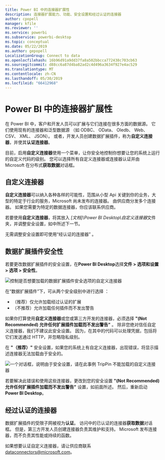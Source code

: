 ```yaml
---
title: Power BI 中的连接器扩展性
description: 连接器扩展能力、功能、安全设置和经过认证的连接器
author: cpopell
manager: kfile
ms.reviewer: ''
ms.service: powerbi
ms.subservice: powerbi-desktop
ms.topic: conceptual
ms.date: 05/22/2019
ms.author: gepopell
LocalizationGroup: Connect to data
ms.openlocfilehash: 16b96d91a9dd37fa8a502bbcca772438c703cb63
ms.sourcegitcommit: d88cc6a87d4ba82ad2c4d496a3634f927e4ac529
ms.translationtype: MT
ms.contentlocale: zh-CN
ms.lasthandoff: 05/30/2019
ms.locfileid: "66412968"
---
```

# <a name="connector-extensibility-in-power-bi"></a>Power BI 中的连接器扩展性

在 Power BI 中，客户和开发人员可以扩展与它们连接在很多方面的数据源。 它们使用现有的连接器和泛型数据源 （如 ODBC、 OData、 Oledb、 Web、 CSV、 XML、 JSON）。 或者，开发人员创建数据扩展插件，称为**自定义连接器**，并使其**认证连接器**。

目前，启用**自定义连接器**使用一个菜单，让你安全地控制你想要让您的系统上运行的自定义代码的级别。 您可以选择所有自定义连接器或连接器认证并由 Microsoft 在分布式**获取数据**对话框。

## <a name="custom-connectors"></a>自定义连接器

**自定义连接器**可以纳入各种各样的可能性，范围从小型 Api 关键到你的业务，大型的特定于行业的服务，Microsoft 尚未发布的连接器。 由供应商分发多个连接器。 如果您需要为特定的数据连接器，你应该联系供应商。

若要使用**自定义连接器**，将其放入 *\[文档]\\Power BI Desktop\\自定义连接器*文件夹，并调整安全设置，如中所述下一节。

无需调整安全设置即可使用“经认证的连接器”  。

## <a name="data-extension-security"></a>数据扩展插件安全性

若要更改数据扩展插件的安全设置，在**Power BI Desktop**选择**文件 > 选项和设置 > 选项 > 安全性**。

![控制是否想要加载的数据扩展插件安全选项的自定义连接器](media/desktop-connector-extensibility/data-extension-security-1.png)

在“数据扩展插件”下，可从两个安全级别中进行选择  ：

* （推荐）仅允许加载经过认证的扩展
* （不推荐）允许加载任何插件而不发出警告

如果你打算使用**自定义连接器**或您或第三方开发的连接器，必须选择 **"(Not Recommended) 允许任何扩展插件加载而不发出警告"** 。 除非您绝对信任自定义连接器，我们不建议此安全设置。 因为，在其中的代码可以处理凭据，包括将它们发送通过 HTTP，并忽略隐私级别。

在 **"（推荐）"** 安全设置，如果您的系统上有自定义连接器，出现错误，将显示描述连接器无法加载由于安全的。

![一个对话框，说明由于安全设置，请在此事例 TripPin 不能加载的自定义连接器](media/desktop-connector-extensibility/data-extension-security-2.png)

若要解决此错误和使用这些连接器，更改到您的安全设置 **"(Not Recommended) 允许任何扩展插件加载而不发出警告"** 设置，如前面所述。 然后，重新启动**Power BI Desktop**。

## <a name="certified-connectors"></a>经过认证的连接器

数据扩展插件的受限子网被视为**认证**。 访问中的已认证的连接器**获取数据**对话框。 但是，第三方开发人员创建连接器负责其维护和支持。 Microsoft 发布连接器，而不负责其性能或持续的函数。

如果想要认证自定义连接器，请让供应商联系 dataconnectors@microsoft.com。
